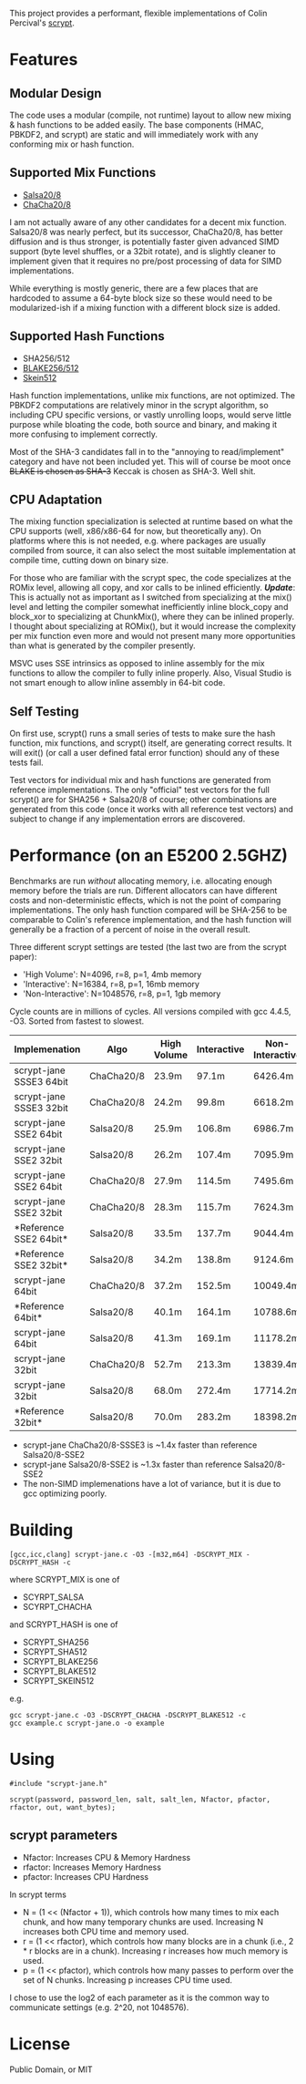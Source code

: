 This project provides a performant, flexible implementations of Colin Percival's [scrypt](http://www.tarsnap.com/scrypt.html).

# Features

## Modular Design

The code uses a modular (compile, not runtime) layout to allow new mixing & hash functions to be added easily. The base components (HMAC, PBKDF2, and scrypt) are static and will immediately work with any conforming mix or hash function.

## Supported Mix Functions

* [Salsa20/8](http://cr.yp.to/salsa20.html)
* [ChaCha20/8](http://cr.yp.to/chacha.html)

I am not actually aware of any other candidates for a decent mix function. Salsa20/8 was nearly perfect, but its successor, ChaCha20/8, has better diffusion and is thus stronger, is potentially faster given advanced SIMD support (byte level shuffles, or a 32bit rotate), and is slightly cleaner to implement given that it requires no pre/post processing of data for SIMD implementations. 

While everything is mostly generic, there are a few places that are hardcoded to assume a 64-byte block size so these would need to be modularized-ish if a mixing function with a different block size is added.

## Supported Hash Functions

* SHA256/512
* [BLAKE256/512](https://www.131002.net/blake/)
* [Skein512](http://www.skein-hash.info/)

Hash function implementations, unlike mix functions, are not optimized. The PBKDF2 computations are relatively minor in the scrypt algorithm, so including CPU specific versions, or vastly unrolling loops, would serve little purpose while bloating the code, both source and binary, and making it more confusing to implement correctly.

Most of the SHA-3 candidates fall in to the "annoying to read/implement" category and have not been included yet. This will of course be moot once ~~BLAKE is chosen as SHA-3~~ Keccak is chosen as SHA-3. Well shit.

## CPU Adaptation

The mixing function specialization is selected at runtime based on what the CPU supports (well, x86/x86-64 for now, but theoretically any). On platforms where this is not needed, e.g. where packages are usually compiled from source, it can also select the most suitable implementation at compile time, cutting down on binary size.

For those who are familiar with the scrypt spec, the code specializes at the ROMix level, allowing all copy, and xor calls to be inlined efficiently. ***Update***: This is actually not as important as I switched from specializing at the mix() level and letting the compiler somewhat inefficiently inline block_copy and block_xor to specializing at ChunkMix(), where they can be inlined properly. I thought about specializing at ROMix(), but it would increase the complexity per mix function even more and would not present many more opportunities than what is generated by the compiler presently.

MSVC uses SSE intrinsics as opposed to inline assembly for the mix functions to allow the compiler to fully inline properly. Also, Visual Studio is not smart enough to allow inline assembly in 64-bit code. 

## Self Testing

On first use, scrypt() runs a small series of tests to make sure the hash function, mix functions, and scrypt() itself, are generating correct results. It will exit() (or call a user defined fatal error function) should any of these tests fail. 

Test vectors for individual mix and hash functions are generated from reference implementations. The only "official" test vectors for the full scrypt() are for SHA256 + Salsa20/8 of course; other combinations are generated from this code (once it works with all reference test vectors) and subject to change if any implementation errors are discovered.

# Performance (on an E5200 2.5GHZ)

Benchmarks are run _without_ allocating memory, i.e. allocating enough memory before the trials are run. Different allocators can have different costs and non-deterministic effects, which is not the point of comparing implementations. The only hash function compared will be SHA-256 to be comparable to Colin's reference implementation, and the hash function will generally be a fraction of a percent of noise in the overall result.

Three different scrypt settings are tested (the last two are from the scrypt paper): 

* 'High Volume': N=4096, r=8, p=1, 4mb memory
* 'Interactive': N=16384, r=8, p=1, 16mb memory
* 'Non-Interactive': N=1048576, r=8, p=1, 1gb memory

Cycle counts are in millions of cycles. All versions compiled with gcc 4.4.5, -O3. Sorted from fastest to slowest.


<table>
<thead><tr><th>Implemenation</th><th>Algo</th><th>High Volume</th><th>Interactive</th><th>Non-Interactive</th></tr></thead>
<tbody>
<tr><td>scrypt-jane SSSE3 64bit</td><td>ChaCha20/8</td><td>23.9m</td><td> 97.1m</td><td> 6426.4m</td></tr>
<tr><td>scrypt-jane SSSE3 32bit</td><td>ChaCha20/8</td><td>24.2m</td><td> 99.8m</td><td> 6618.2m</td></tr>
<tr><td>scrypt-jane SSE2 64bit </td><td>Salsa20/8 </td><td>25.9m</td><td>106.8m</td><td> 6986.7m</td></tr>
<tr><td>scrypt-jane SSE2 32bit </td><td>Salsa20/8 </td><td>26.2m</td><td>107.4m</td><td> 7095.9m</td></tr>
<tr><td>scrypt-jane SSE2 64bit </td><td>ChaCha20/8</td><td>27.9m</td><td>114.5m</td><td> 7495.6m</td></tr>
<tr><td>scrypt-jane SSE2 32bit </td><td>ChaCha20/8</td><td>28.3m</td><td>115.7m</td><td> 7624.3m</td></tr>
<tr><td>*Reference SSE2 64bit* </td><td>Salsa20/8 </td><td>33.5m</td><td>137.7m</td><td> 9044.4m</td></tr>
<tr><td>*Reference SSE2 32bit* </td><td>Salsa20/8 </td><td>34.2m</td><td>138.8m</td><td> 9124.6m</td></tr>
<tr><td>scrypt-jane 64bit      </td><td>ChaCha20/8</td><td>37.2m</td><td>152.5m</td><td>10049.4m</td></tr>
<tr><td>*Reference 64bit*      </td><td>Salsa20/8 </td><td>40.1m</td><td>164.1m</td><td>10788.6m</td></tr>
<tr><td>scrypt-jane 64bit      </td><td>Salsa20/8 </td><td>41.3m</td><td>169.1m</td><td>11178.2m</td></tr>
<tr><td>scrypt-jane 32bit      </td><td>ChaCha20/8</td><td>52.7m</td><td>213.3m</td><td>13839.4m</td></tr>
<tr><td>scrypt-jane 32bit      </td><td>Salsa20/8 </td><td>68.0m</td><td>272.4m</td><td>17714.2m</td></tr>
<tr><td>*Reference 32bit*      </td><td>Salsa20/8 </td><td>70.0m</td><td>283.2m</td><td>18398.2m</td></tr>
</tbody>
</table>

* scrypt-jane ChaCha20/8-SSSE3 is ~1.4x faster than reference Salsa20/8-SSE2 
* scrypt-jane Salsa20/8-SSE2 is ~1.3x faster than reference Salsa20/8-SSE2 
* The non-SIMD implemenations have a lot of variance, but it is due to gcc optimizing poorly.

# Building

    [gcc,icc,clang] scrypt-jane.c -O3 -[m32,m64] -DSCRYPT_MIX -DSCRYPT_HASH -c

where SCRYPT_MIX is one of

* SCYRPT_SALSA
* SCYRPT_CHACHA

and SCRYPT_HASH is one of

* SCRYPT_SHA256
* SCRYPT_SHA512
* SCRYPT_BLAKE256
* SCRYPT_BLAKE512
* SCRYPT_SKEIN512

e.g.

    gcc scrypt-jane.c -O3 -DSCRYPT_CHACHA -DSCRYPT_BLAKE512 -c
    gcc example.c scrypt-jane.o -o example

# Using

    #include "scrypt-jane.h"

    scrypt(password, password_len, salt, salt_len, Nfactor, pfactor, rfactor, out, want_bytes);

## scrypt parameters

* Nfactor: Increases CPU & Memory Hardness
* rfactor: Increases Memory Hardness
* pfactor: Increases CPU Hardness

In scrypt terms

* N = (1 << (Nfactor + 1)), which controls how many times to mix each chunk, and how many temporary chunks are used. Increasing N increases both CPU time and memory used. 
* r = (1 << rfactor), which controls how many blocks are in a chunk (i.e., 2 * r blocks are in a chunk). Increasing r increases how much memory is used.
* p = (1 << pfactor), which controls how many passes to perform over the set of N chunks. Increasing p increases CPU time used.

I chose to use the log2 of each parameter as it is the common way to communicate settings (e.g. 2^20, not 1048576).

# License

Public Domain, or MIT